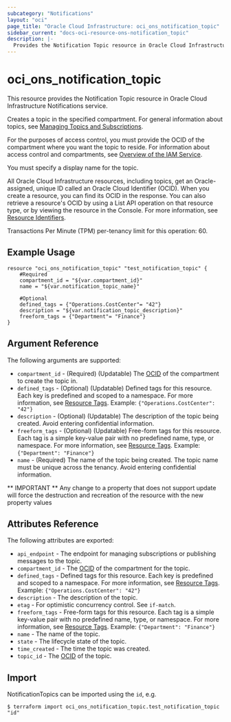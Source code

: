 ```yaml
---
subcategory: "Notifications"
layout: "oci"
page_title: "Oracle Cloud Infrastructure: oci_ons_notification_topic"
sidebar_current: "docs-oci-resource-ons-notification_topic"
description: |-
  Provides the Notification Topic resource in Oracle Cloud Infrastructure Notifications service
---
```


# oci_ons_notification_topic
This resource provides the Notification Topic resource in Oracle Cloud Infrastructure Notifications service.

Creates a topic in the specified compartment. For general information about topics, see
[Managing Topics and Subscriptions](https://docs.cloud.oracle.com/iaas/Content/Notification/Tasks/managingtopicsandsubscriptions.htm).

For the purposes of access control, you must provide the OCID of the compartment where you want the topic to reside.
For information about access control and compartments, see [Overview of the IAM Service](https://docs.cloud.oracle.com/iaas/Content/Identity/Concepts/overview.htm).

You must specify a display name for the topic.

All Oracle Cloud Infrastructure resources, including topics, get an Oracle-assigned, unique ID called an
Oracle Cloud Identifier (OCID). When you create a resource, you can find its OCID in the response. You can also
retrieve a resource's OCID by using a List API operation on that resource type, or by viewing the resource in the
Console. For more information, see [Resource Identifiers](https://docs.cloud.oracle.com/iaas/Content/General/Concepts/identifiers.htm).

Transactions Per Minute (TPM) per-tenancy limit for this operation: 60.


## Example Usage

```hcl
resource "oci_ons_notification_topic" "test_notification_topic" {
	#Required
	compartment_id = "${var.compartment_id}"
	name = "${var.notification_topic_name}"

	#Optional
	defined_tags = {"Operations.CostCenter"= "42"}
	description = "${var.notification_topic_description}"
	freeform_tags = {"Department"= "Finance"}
}
```

## Argument Reference

The following arguments are supported:

* `compartment_id` - (Required) (Updatable) The [OCID](https://docs.cloud.oracle.com/iaas/Content/General/Concepts/identifiers.htm) of the compartment to create the topic in. 
* `defined_tags` - (Optional) (Updatable) Defined tags for this resource. Each key is predefined and scoped to a namespace. For more information, see [Resource Tags](https://docs.cloud.oracle.com/iaas/Content/General/Concepts/resourcetags.htm).  Example: `{"Operations.CostCenter": "42"}` 
* `description` - (Optional) (Updatable) The description of the topic being created. Avoid entering confidential information.
* `freeform_tags` - (Optional) (Updatable) Free-form tags for this resource. Each tag is a simple key-value pair with no predefined name, type, or namespace. For more information, see [Resource Tags](https://docs.cloud.oracle.com/iaas/Content/General/Concepts/resourcetags.htm).  Example: `{"Department": "Finance"}` 
* `name` - (Required) The name of the topic being created. The topic name must be unique across the tenancy. Avoid entering confidential information.


** IMPORTANT **
Any change to a property that does not support update will force the destruction and recreation of the resource with the new property values

## Attributes Reference

The following attributes are exported:

* `api_endpoint` - The endpoint for managing subscriptions or publishing messages to the topic. 
* `compartment_id` - The [OCID](https://docs.cloud.oracle.com/iaas/Content/General/Concepts/identifiers.htm) of the compartment for the topic. 
* `defined_tags` - Defined tags for this resource. Each key is predefined and scoped to a namespace. For more information, see [Resource Tags](https://docs.cloud.oracle.com/iaas/Content/General/Concepts/resourcetags.htm).  Example: `{"Operations.CostCenter": "42"}` 
* `description` - The description of the topic.
* `etag` - For optimistic concurrency control. See `if-match`. 
* `freeform_tags` - Free-form tags for this resource. Each tag is a simple key-value pair with no predefined name, type, or namespace. For more information, see [Resource Tags](https://docs.cloud.oracle.com/iaas/Content/General/Concepts/resourcetags.htm).  Example: `{"Department": "Finance"}` 
* `name` - The name of the topic. 
* `state` - The lifecycle state of the topic. 
* `time_created` - The time the topic was created.
* `topic_id` - The [OCID](https://docs.cloud.oracle.com/iaas/Content/General/Concepts/identifiers.htm) of the topic. 

## Import

NotificationTopics can be imported using the `id`, e.g.

```
$ terraform import oci_ons_notification_topic.test_notification_topic "id"
```

